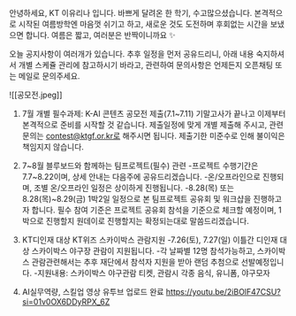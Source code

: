 안녕하세요, KT 이유리나 입니다.
바쁘게 달려온 한 학기, 수고많으셨습니다.
본격적으로 시작된 여름방학엔 마음껏 쉬기고 하고, 새로운 것도 도전하며 후회없는 시간을 보냈으면 합니다.
여름은 짧고, 여러분은 반짝이니까요 ✨

오늘 공지사항이 여러개가 있습니다. 
추후 일정을 먼저 공유드리니, 아래 내용 숙지하셔서 개별 스케쥴 관리에 참고하시기 바라고, 관련하여 문의사항은 언제든지 오픈채팅 또는 메일로 문의주세요.

![[공모전.jpeg]]
1. 7월 개별 필수과제: K-AI 콘텐츠 공모전 제출(7.1~7.11)
기말고사가 끝나고 이제부터 본격적으로 준비를 시작할 것 같습니다. 제출일정에 맞게 개별 제출해 주시고, 관련문의는 contest@ktgf.or.kr로 해주시면 됩니다.
제출기한 미준수로 인해 불이익은 책임지지 않습니다.

2. 7~8월 블루보드와 함께하는 팀프로젝트(필수) 관련
-프로젝트 수행기간은 7.7~8.22이며, 상세 안내는 다음주에 공유드리겠습니다.
-온/오프라인으로 진행되며, 조별 온/오프라인 일정은 상이하게 진행됩니다.
-8.28(목) 또는 8.28(목)~8.29(금) 1박2일 일정으로  본 팀프로젝트  공유회 및 워크샵을 진행하고자 합니다.
필수 참여 기준은 프로젝트 공유회 참석을 기준으로 체크할 예정이며, 1박으로 진행할지 원데이로 진행할지는 확정되는대로 말씀드리겠습니다.

3. KT디인재 대상 KT위즈 스카이박스 관람지원
-7.26(토), 7.27(일) 이틀간 디인재 대상 스카이박스 야구장 관람이 지원됩니다.
-각 날짜별 12명 참석가능하고, 스카이박스 관람관련해서는 추후 재단에서 참석자 지원을 받아 랜덤 추첨으로 선발예정입니다.
-지원내용: 스카이박스 야구관람 티켓, 관람시 각종 음식, 유니폼, 야구모자

4. AI실무역량, 스킬업 영상 유투브 업로드 완료
https://youtu.be/2iBOlF47CSU?si=01v0OX6DDyRPX_6Z


